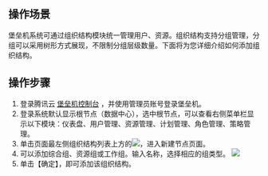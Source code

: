 ## 操作场景

堡垒机系统可通过组织结构模块统一管理用户、资源。组织结构支持分组管理，分组可以采用树形方式展现，不限制分组层级数量。下面将为您详细介绍如何添加组织结构。



## 操作步骤
1. 登录腾讯云 [堡垒机控制台](https://console.cloud.tencent.com/cds/dasb) ，并使用管理员账号登录堡垒机。
2. 登录系统默认显示根节点（数据中心），选中根节点，可以查看右侧菜单栏显示以下模块：仪表盘、用户管理、资源管理、计划管理、角色管理、策略管理。
3. 单击页面最左侧组织结构列表上方的<img src="https://main.qcloudimg.com/raw/999857dd65ccfa99d94497d72fbe0947.png"  style="margin:0;">，进入新建节点页面。
4. 可以添加综合组、资源组或工作组。输入名称，选择相应的组类型。
![](https://main.qcloudimg.com/raw/2afd9176bef286fb297e2b17d189b45a.png)
5. 单击【确定】，即可添加该组织结构。


